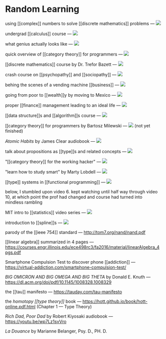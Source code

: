 # Random Learning

using [[complex]] numbers to solve [[discrete mathematics]] problems &mdash; [![](https://img.youtube.com/vi/bOXCLR3Wric/0.jpg)](https://www.youtube.com/watch?v=bOXCLR3Wric)

undergrad [[calculus]] course &mdash; [![](https://img.youtube.com/vi/HfACrKJ_Y2w/0.jpg)](https://www.youtube.com/watch?v=HfACrKJ_Y2w)

what genius actually looks like &mdash; [![](https://img.youtube.com/vi/xvDuqW9SFT8/0.jpg)](https://www.youtube.com/watch?v=xvDuqW9SFT8)

quick overview of [[category theory]] for programmers &mdash; [![](https://img.youtube.com/vi/SmXB2K_5lcA/0.jpg)](https://www.youtube.com/watch?v=SmXB2K_5lcA)

[[discrete mathematics]] course by Dr. Trefor Bazett &mdash; [![](https://img.youtube.com/vi/rdXw7Ps9vxc/0.jpg)](https://www.youtube.com/watch?v=rdXw7Ps9vxc&list=PLHXZ9OQGMqxersk8fUxiUMSIx0DBqsKZS)

crash course on [[psychopathy]] and [[sociopathy]] &mdash; [![](https://img.youtube.com/vi/gpjYtAB9i2w/0.jpg)](https://www.youtube.com/watch?v=gpjYtAB9i2w)

behing the scenes of a vending machine [[business]] &mdash; [![](https://img.youtube.com/vi/OnfPWmOMgPk/0.jpg)](https://www.youtube.com/watch?v=OnfPWmOMgPk)

going from poor to [[wealth]]y by moving to Mexico &mdash; [![](https://img.youtube.com/vi/SbiTocYipro/0.jpg)](https://www.youtube.com/watch?v=SbiTocYipro)

proper [[finance]] management leading to an ideal life &mdash; [![](https://img.youtube.com/vi/lUAn6YpHQao/0.jpg)](https://www.youtube.com/watch?v=lUAn6YpHQao)

[[data structure]]s and [[algorithm]]s course &mdash; [![](https://img.youtube.com/vi/RBSGKlAvoiM/0.jpg)](https://www.youtube.com/watch?v=RBSGKlAvoiM)

[[category theory]] for programmers by Bartosz Milewski &mdash; [![](https://img.youtube.com/vi/I8LbkfSSR58/0.jpg)](https://www.youtube.com/watch?v=I8LbkfSSR58&list=PLbgaMIhjbmEnaH_LTkxLI7FMa2HsnawM) (not yet finished)

_Atomic Habits_ by James Clear audiobook &mdash; [![](https://img.youtube.com/vi/zUm3fKk00J8/0.jpg)](https://www.youtube.com/watch?v=zUm3fKk00J8)

talk about propositions as [[type]]s and related concepts &mdash; [![](https://img.youtube.com/vi/IOiZatlZtGU/0.jpg)](https://www.youtube.com/watch?v=IOiZatlZtGU)

"[[category theory]] for the working hacker" &mdash; [![](https://img.youtube.com/vi/gui_SE8rJUM/0.jpg)](https://www.youtube.com/watch?v=gui_SE8rJUM)

"learn how to study smart" by Marty Lobdell &mdash; [![](https://img.youtube.com/vi/IlU-zDU6aQ0/0.jpg)](https://www.youtube.com/watch?v=IlU-zDU6aQ0)

[[type]] systems in [[functional programming]] &mdash; [![](https://img.youtube.com/vi/hy1wjkcIBCU/0.jpg)](https://www.youtube.com/watch?v=hy1wjkcIBCU)

below, I stumbled upon video 6. kept watching until half way through video 10, at which point the prof had changed and course had turned into mindless rambling

MIT intro to [[statistics]] video series &mdash; [![](https://img.youtube.com/vi/OgO1gpXSUzU/0.jpg)](https://www.youtube.com/watch?v=OgO1gpXSUzU&list=PLUl4u3cNGP619EG1wp0kT-7rDE_Az5TNd&index=6)

introduction to [[spline]]s &mdash; [![](https://img.youtube.com/vi/jvPPXbo87ds/0.jpg)](https://www.youtube.com/watch?v=jvPPXbo87ds)

parody of the [[ieee 754]] standard &mdash; <http://tom7.org/nand/nand.pdf>

[[linear algebra]] summarized in $4$ pages &mdash; <https://courses.engr.illinois.edu/ece498rc3/fa2016/material/linearAlgebra_4pgs.pdf>

Smartphone Compulsion Test to discover phone [[addiction]] &mdash; <https://virtual-addiction.com/smartphone-compulsion-test/>

_BIG OMICRON AND BIG OMEGA AND BIG THETA_ by Donald E. Knuth &mdash; <https://dl.acm.org/doi/pdf/10.1145/1008328.1008329>

the [[tau]] manifesto &mdash; <https://tauday.com/tau-manifesto>

the _homotopy [[type theory]]_ book &mdash; <https://hott.github.io/book/hott-online.pdf.html> (Chapter 1 &mdash; Type Theory)

_Rich Dad, Poor Dad_ by Robert Kiyosaki audiobook &mdash; <https://youtu.be/wp7Lz1svVro>

_La Douance_ by Marianne Belanger, Psy. D., PH. D.
